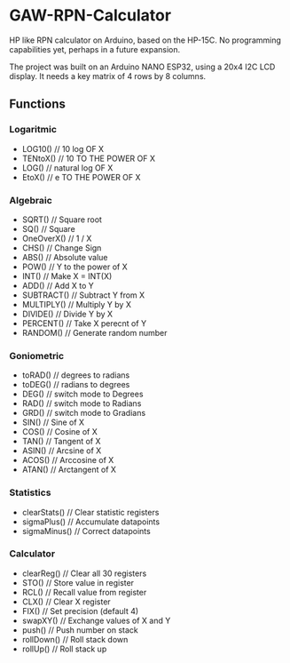 # GAW-RPN-Calculator
 HP like RPN calculator on Arduino, based on the HP-15C. No programming capabilities yet, perhaps in a future expansion.

 The project was built on an Arduino NANO ESP32, using a 20x4 I2C LCD display. 
 It needs a key matrix of 4 rows by 8 columns.
 

## Functions

### Logaritmic

- LOG10()         // 10 log OF X
- TENtoX()        // 10 TO THE POWER OF X
- LOG()           // natural log OF X
- EtoX()          // e TO THE POWER OF X

### Algebraic

- SQRT()          // Square root
- SQ()            // Square
- OneOverX()      // 1 / X
- CHS()           // Change Sign
- ABS()           // Absolute value
- POW()           // Y to the power of X
- INT()           // Make X = INT(X)
- ADD()           // Add X to Y
- SUBTRACT()      // Subtract Y from X
- MULTIPLY()      // Multiply Y by X
- DIVIDE()        // Divide Y by X
- PERCENT()       // Take X perecnt of Y
- RANDOM()        // Generate random number

### Goniometric

- toRAD()         // degrees to radians
- toDEG()         // radians to degrees
- DEG()           // switch mode to Degrees
- RAD()           // switch mode to Radians
- GRD()           // switch mode to Gradians
- SIN()           // Sine of X
- COS()           // Cosine of X
- TAN()           // Tangent of X
- ASIN()          // Arcsine of X
- ACOS()          // Arccosine of X
- ATAN()          // Arctangent of X

### Statistics

- clearStats()    // Clear statistic registers
- sigmaPlus()     // Accumulate datapoints
- sigmaMinus()    // Correct datapoints


### Calculator

- clearReg()      // Clear all 30 registers
- STO()           // Store value in register
- RCL()           // Recall value from register
- CLX()           // Clear X register
- FIX()           // Set precision (default 4)
- swapXY()        // Exchange values of X and Y
- push()          // Push number on stack
- rollDown()      // Roll stack down
- rollUp()        // Roll stack up

